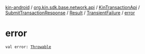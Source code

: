 [kin-android](../../../../../index.md) / [org.kin.sdk.base.network.api](../../../../index.md) / [KinTransactionApi](../../../index.md) / [SubmitTransactionResponse](../../index.md) / [Result](../index.md) / [TransientFailure](index.md) / [error](./error.md)

# error

`val error: `[`Throwable`](https://kotlinlang.org/api/latest/jvm/stdlib/kotlin/-throwable/index.html)